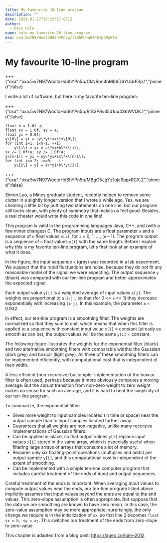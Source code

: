 ```yaml
---
title: My favourite 10-line program
description: ""
date: 2021-01-27T15:22:17.071Z
author:
  - Dave Hale
name: hale-my-favorite-10-line-program
oxa: oxa:5w7N97WoctdHdShYPn5p/ltBhPU4a0fPb7pqMyWl9
---
```


# My favourite 10-line program

+++ {"oxa":"oxa:5w7N97WoctdHdShYPn5p/CkNRon4bM66D6YU6rFSp.1","pinned":false}

I write a lot of software, but here is my favorite ten-line program:

+++ {"oxa":"oxa:5w7N97WoctdHdShYPn5p/Rr83P8vd5d1uu4S6WVQK.1","pinned":false}

```null
float b = 1.0f-a;
float sx = 1.0f, sy = a;
float yi = 0.0f;
y\[0\] = yi = sy\*yi+sx\*x\[0\];
for (int i=1; i<n-1; ++i)
    y\[i\] = yi = a\*yi+b\*x\[i\];
sx /= 1.0f+a; sy /= 1.0f+a;
y\[n-1\] = yi = sy\*yi+sx\*x\[n-1\];
for (int i=n-2; i>=0; --i)
    y\[i\] = yi = a\*yi+b\*y\[i\]; 
```

+++ {"oxa":"oxa:5w7N97WoctdHdShYPn5p/MBgO5JgYz1ojc9ppxRCX.2","pinned":false}

Simon Luo, a Mines graduate student, recently helped to remove some clutter in a slightly longer version that I wrote a while ago. Yes, we are cheating a little bit by putting two statements on one line, but our program still looks clean, with plenty of symmetry that makes us feel good. Besides, a real cheater would write this code in one line!

This program is valid in the programming languages Java, C++, and (with a few minor changes) C. The program inputs are a float parameter `a` and a sequence of `n` float values `x[i]`, for `i` = 0, 1, ..., (`n` – 1). The program output is a sequence of `n` float values `y[i]` with the same length. Before I explain why this is my favorite ten-line program, let's first look at an example of what it does.

In the figure, the input sequence `x` (grey) was recorded in a lab experiment. We suspect that the rapid fluctuations are noise, because they do not fit any reasonable model of the signal we were expecting. The output sequence `y` (black) was computed with our ten-line program and better approximates the expected signal.

Each output value `y[i]` is a weighted average of input values `x[j]`. The weights are proportional to `a|i-j|`, so that (for 0 <= `a` <= 1) they decrease exponentially with increasing `|i-j|`. In this example, the parameter `a` = 0.932.

In effect, our ten-line program is a smoothing filter. The weights are normalized so that they sum to one, which means that when this filter is applied to a sequence with constant input value `x[i]` = constant (already as smooth as can be), the output values will be the same `y[i]` = constant.

The following figure illustrates the weights for the exponential filter (black) and two alternative smoothing filters with comparable widths: the Gaussian (dark grey) and boxcar (light grey). All three of these smoothing filters can be implemented efficiently, with computational cost that is independent of their width.

A less efficient (non-recursive) but simpler implementation of the boxcar filter is often used, perhaps because it more obviously computes a moving average. But the abrupt transition from non-zero weight to zero weight makes no sense for such an average, and it is hard to beat the simplicity of our ten-line program.

To summarize, the exponential filter:

* Gives more weight to input samples located (in time or space) near the output sample than to input samples located farther away.
* Guarantees that all weights are non-negative, unlike many recursive implementations of Gaussian filters.
* Can be applied in-place, so that output values `y[i]` replace input values `x[i]` stored in the same array, which is especially useful when filtering large arrays of arrays that consume a lot of memory.
* Requires only six floating-point operations (multiplies and adds) per output sample `y[i]`, and this computational cost is independent of the extent of smoothing.
* Can be implemented with a simple ten-line computer program that includes careful treatment of the ends of input and output sequences.

Careful treatment of the ends is important. When averaging input values to compute output values near the ends, our ten-line program listed above implicitly assumes that input values beyond the ends are equal to the end values. This zero-slope assumption is often appropriate. But suppose that the data we are smoothing are known to have zero mean. In this case, the zero-value assumption may be more appropriate; surprisingly, the only change we require is in the initialization of `sx`, so that line 2 becomes `float sx = b, sy = a;`. This switches our treatment of the ends from zero-slope to zero-value.

This chapter is adapted from a blog post: <https://ageo.co/hale-2012>

